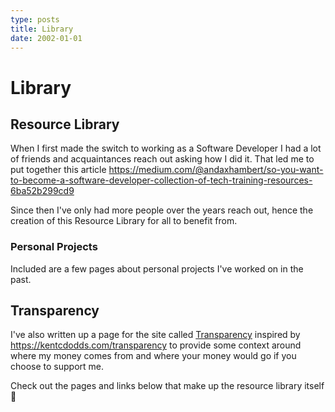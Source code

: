 ```yaml
---
type: posts
title: Library
date: 2002-01-01
---
```


# Library

## Resource Library

When I first made the switch to working as a Software Developer I had a lot of friends and acquaintances reach out asking how I did it. That led me to put together this article https://medium.com/@andaxhambert/so-you-want-to-become-a-software-developer-collection-of-tech-training-resources-6ba52b299cd9

Since then I've only had more people over the years reach out, hence the creation of this Resource Library for all to benefit from.

### Personal Projects

Included are a few pages about personal projects I've worked on in the past.

## Transparency

I've also written up a page for the site called [Transparency](/transparency) inspired by https://kentcdodds.com/transparency to provide some context around where my money comes from and where your money would go if you choose to support me.

Check out the pages and links below that make up the resource library itself 👀
